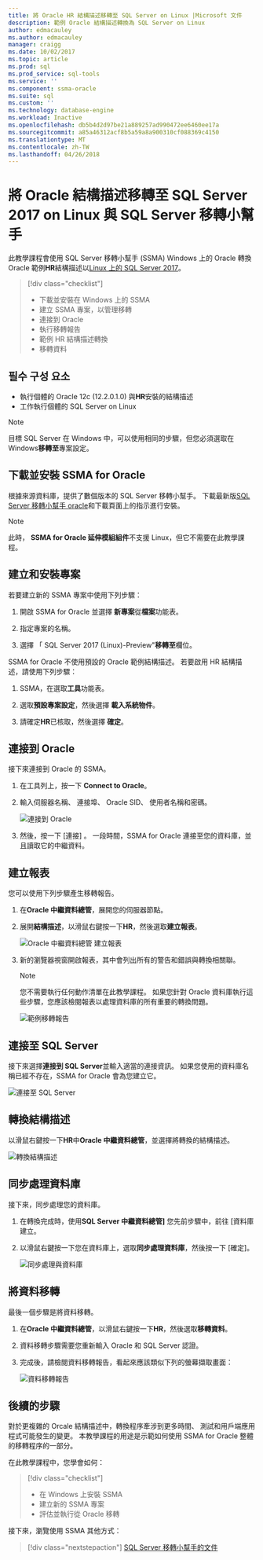 ```yaml
---
title: 將 Oracle HR 結構描述移轉至 SQL Server on Linux |Microsoft 文件
description: 範例 Oracle 結構描述轉換為 SQL Server on Linux
author: edmacauley
ms.author: edmacauley
manager: craigg
ms.date: 10/02/2017
ms.topic: article
ms.prod: sql
ms.prod_service: sql-tools
ms.service: ''
ms.component: ssma-oracle
ms.suite: sql
ms.custom: ''
ms.technology: database-engine
ms.workload: Inactive
ms.openlocfilehash: db5b4d2d97be21a889257ad990472ee6460ee17a
ms.sourcegitcommit: a85a46312acf8b5a59a8a900310cf088369c4150
ms.translationtype: MT
ms.contentlocale: zh-TW
ms.lasthandoff: 04/26/2018
---
```

# <a name="migrate-an-oracle-schema-to-sql-server-2017-on-linux-with-the-sql-server-migration-assistant"></a>將 Oracle 結構描述移轉至 SQL Server 2017 on Linux 與 SQL Server 移轉小幫手

此教學課程會使用 SQL Server 移轉小幫手 (SSMA) Windows 上的 Oracle 轉換 Oracle 範例**HR**結構描述以[Linux 上的 SQL Server 2017](../../linux/sql-server-linux-overview.md)。

> [!div class="checklist"]
> * 下載並安裝在 Windows 上的 SSMA
> * 建立 SSMA 專案，以管理移轉
> * 連接到 Oracle
> * 執行移轉報告
> * 範例 HR 結構描述轉換
> * 移轉資料

## <a name="prerequisites"></a>필수 구성 요소

- 執行個體的 Oracle 12c (12.2.0.1.0) 與**HR**安裝的結構描述
- 工作執行個體的 SQL Server on Linux

> [!NOTE]
> 目標 SQL Server 在 Windows 中，可以使用相同的步驟，但您必須選取在 Windows**移轉至**專案設定。

## <a name="download-and-install-ssma-for-oracle"></a>下載並安裝 SSMA for Oracle

根據來源資料庫，提供了數個版本的 SQL Server 移轉小幫手。  下載最新版[SQL Server 移轉小幫手 oracle](http://aka.ms/ssmafororacle)和下載頁面上的指示進行安裝。

> [!NOTE]
> 此時， **SSMA for Oracle 延伸模組組件**不支援 Linux，但它不需要在此教學課程。

## <a name="create-and-set-up-project"></a>建立和安裝專案

若要建立新的 SSMA 專案中使用下列步驟：

1. 開啟 SSMA for Oracle 並選擇 **新專案**從**檔案**功能表。

1. 指定專案的名稱。

1. 選擇 「 SQL Server 2017 (Linux)-Preview"**移轉至**欄位。

SSMA for Oracle 不使用預設的 Oracle 範例結構描述。 若要啟用 HR 結構描述，請使用下列步驟：

1. SSMA，在選取**工具**功能表。

1. 選取**預設專案設定**，然後選擇 **載入系統物件**。

1. 請確定**HR**已核取，然後選擇 **確定**。

## <a name="connect-to-oracle"></a>連接到 Oracle

接下來連接到 Oracle 的 SSMA。

1. 在工具列上，按一下  **Connect to Oracle**。

1. 輸入伺服器名稱、 連接埠、 Oracle SID、 使用者名稱和密碼。

   ![連接到 Oracle](./media/sql-server-linux-convert-from-oracle/ConnectToOracle.png)

1. 然後，按一下 [連接] 。 一段時間，SSMA for Oracle 連接至您的資料庫，並且讀取它的中繼資料。

## <a name="create-a-report"></a>建立報表

您可以使用下列步驟產生移轉報告。

1. 在**Oracle 中繼資料總管**，展開您的伺服器節點。

1. 展開**結構描述**，以滑鼠右鍵按一下**HR**，然後選取**建立報表**。

   ![Oracle 中繼資料總管 建立報表](./media/sql-server-linux-convert-from-oracle/CreateReport.png)

1. 新的瀏覽器視窗開啟報表，其中會列出所有的警告和錯誤與轉換相關聯。

   > [!NOTE]
   > 您不需要執行任何動作清單在此教學課程。 如果您針對 Oracle 資料庫執行這些步驟，您應該檢閱報表以處理資料庫的所有重要的轉換問題。

   ![範例移轉報告](./media/sql-server-linux-convert-from-oracle/SSMAReport.png)

## <a name="connect-to-sql-server"></a>連接至 SQL Server

接下來選擇**連接到 SQL Server**並輸入適當的連接資訊。  如果您使用的資料庫名稱已經不存在，SSMA for Oracle 會為您建立它。

![連接至 SQL Server](./media/sql-server-linux-convert-from-oracle/ConnectToSQLServer.png)

## <a name="convert-schema"></a>轉換結構描述

以滑鼠右鍵按一下**HR**中**Oracle 中繼資料總管**，並選擇將轉換的結構描述。

![轉換結構描述](./media/sql-server-linux-convert-from-oracle/ConvertSchema.png)

## <a name="synchronize-database"></a>同步處理資料庫

接下來，同步處理您的資料庫。

1. 在轉換完成時，使用**SQL Server 中繼資料總管]** 您先前步驟中，前往 [資料庫建立。

1. 以滑鼠右鍵按一下您在資料庫上，選取**同步處理資料庫**，然後按一下 [確定]。

   ![同步處理與資料庫](./media/sql-server-linux-convert-from-oracle/SynchronizeWithDatabase.png)

## <a name="migrate-data"></a>將資料移轉

最後一個步驟是將資料移轉。

1. 在**Oracle 中繼資料總管**，以滑鼠右鍵按一下**HR**，然後選取**移轉資料**。

1. 資料移轉步驟需要您重新輸入 Oracle 和 SQL Server 認證。

1. 完成後，請檢閱資料移轉報告，看起來應該類似下列的螢幕擷取畫面：

   ![資料移轉報告](./media/sql-server-linux-convert-from-oracle/DataMigrationReport.png)

## <a name="next-steps"></a>後續的步驟

對於更複雜的 Orcale 結構描述中，轉換程序牽涉到更多時間、 測試和用戶端應用程式可能發生的變更。 本教學課程的用途是示範如何使用 SSMA for Oracle 整體的移轉程序的一部分。

在此教學課程中，您學會如何：
> [!div class="checklist"]
> * 在 Windows 上安裝 SSMA
> * 建立新的 SSMA 專案
> * 評估並執行從 Oracle 移轉

接下來，瀏覽使用 SSMA 其他方式：

> [!div class="nextstepaction"]
>[SQL Server 移轉小幫手的文件](../sql-server-migration-assistant.md)
